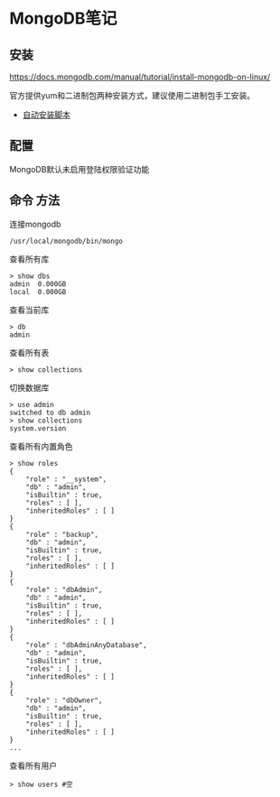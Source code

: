 MongoDB笔记
=====


## 安装

https://docs.mongodb.com/manual/tutorial/install-mongodb-on-linux/

官方提供yum和二进制包两种安装方式，建议使用二进制包手工安装。

* [自动安装脚本](shell/mongodb-3.4.10.sh)


## 配置

 MongoDB默认未启用登陆权限验证功能


## 命令 方法

连接mongodb
```shell
/usr/local/mongodb/bin/mongo
```

查看所有库
```shell
> show dbs
admin  0.000GB
local  0.000GB
```

查看当前库
```shell
> db
admin
```

查看所有表
```shell
> show collections
```

切换数据库
```shell
> use admin
switched to db admin
> show collections
system.version
```

查看所有内置角色
```shell
> show roles
{
    "role" : "__system",
    "db" : "admin",
    "isBuiltin" : true,
    "roles" : [ ],
    "inheritedRoles" : [ ]
}
{
    "role" : "backup",
    "db" : "admin",
    "isBuiltin" : true,
    "roles" : [ ],
    "inheritedRoles" : [ ]
}
{
    "role" : "dbAdmin",
    "db" : "admin",
    "isBuiltin" : true,
    "roles" : [ ],
    "inheritedRoles" : [ ]
}
{
    "role" : "dbAdminAnyDatabase",
    "db" : "admin",
    "isBuiltin" : true,
    "roles" : [ ],
    "inheritedRoles" : [ ]
}
{
    "role" : "dbOwner",
    "db" : "admin",
    "isBuiltin" : true,
    "roles" : [ ],
    "inheritedRoles" : [ ]
}
...
```

查看所有用户
```shell
> show users #空
```
